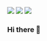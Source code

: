 ![](https://img.shields.io/github/followers/wnelso18?style=social)
[![](https://img.shields.io/badge/UTK-student-orange)](https://www.utk.edu/)
[![](https://img.shields.io/badge/My-LinkedIn-blue)](https://www.linkedin.com/in/william-jack-nelson/)

### Hi there 👋

<!--
**wnelso18/wnelso18** is a ✨ _special_ ✨ repository because its `README.md` (this file) appears on your GitHub profile.

Here are some ideas to get you started:

- 🔭 I’m currently working on ...
- 🌱 I’m currently learning ...
- 👯 I’m looking to collaborate on ...
- 🤔 I’m looking for help with ...
- 💬 Ask me about ...
- 📫 How to reach me: ...
- 😄 Pronouns: ...
- ⚡ Fun fact: ...
-->
